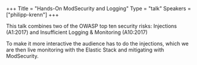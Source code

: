 +++
Title = "Hands-On ModSecurity and Logging"
Type = "talk"
Speakers = ["philipp-krenn"]
+++

This talk combines two of the OWASP top ten security risks: Injections (A1:2017) and Insufficient Logging & Monitoring (A10:2017)

To make it more interactive the audience has to do the injections, which we are then live monitoring with the Elastic Stack and mitigating with ModSecurity.


